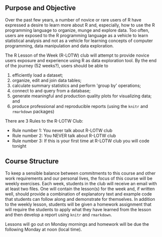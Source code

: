 ## Purpose and Objective

Over the past few years, a number of novice or rare users of R have expressed a desire to learn more about R and, especially, how to use the R programming language to organize, munge and explore data. Too often, users are exposed to the R programming language as a vehicle to learn statistical analysis and not as a vehicle for learning concepts of computer programming, data manipulation and data exploration.

The R Lesson of the Week (R-LOTW) club will attempt to provide novice users exposure and experience using R as data exploration tool. By the end of the journey (52 weeks?), users should be able to 

1) efficiently load a dataset; 
2) organize, edit and join data tables; 
3) calculate summary statistics and perform 'group by' operations; 
4) connect to and query from a database; 
5) generate meaningful and production quality plots for visualizing data; and 
6) produce professional and reproducible reports (using the `knitr` and `rmarkdown` packages)

There are 3 Rules to the R-LOTW Club:

- Rule number 1: You never talk about R-LOTW club
- Rule number 2: You NEVER talk about R-LOTW club
- Rule number 3: If this is your first time at R-LOTW club you will code tonight

## Course Structure

To keep a sensible balance between commitments to this course and other work requirements and our personal lives, the focus of this course will be weekly exercises. Each week, students in the club will receive an email with at least two files. One will contain the lesson(s) for the week and, if written well, should provide a combination of explanatory text and example code that students can follow along and demonstrate for themselves. In addition to the weekly lesson, students will be given a homework assignment that will require the students to apply what they have learned from the lesson and then develop a report using `knitr` and `rmarkdown`.

Lessons will go out on Monday mornings and homework will be due the following Monday at noon (local time).
